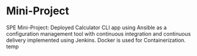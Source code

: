 # Mini-Project
SPE Mini-Project: Deployed Calculator CLI app using Ansible as a configuration management tool with continuous integration and continuous delivery implemented using Jenkins. Docker is used for Containerization.
temp
